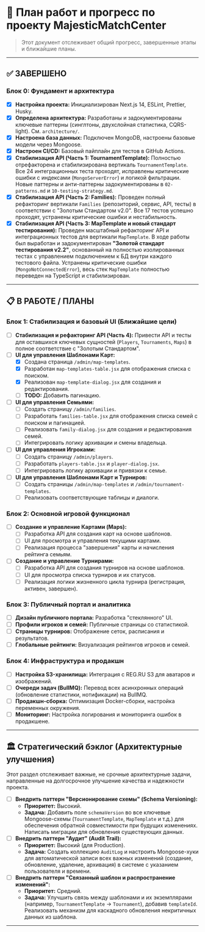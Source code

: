 # 🎯 План работ и прогресс по проекту MajesticMatchCenter

> Этот документ отслеживает общий прогресс, завершенные этапы и ближайшие планы.

---

## ✅ ЗАВЕРШЕНО

### Блок 0: Фундамент и архитектура
- [x] **Настройка проекта:** Инициализирован Next.js 14, ESLint, Prettier, Husky.
- [x] **Определена архитектура:** Разработаны и задокументированы ключевые паттерны (синглтоны, двухслойная статистика, CQRS-light). См. `architecture/`.
- [x] **Настроена база данных:** Подключен MongoDB, настроены базовые модели через Mongoose.
- [x] **Настроен CI/CD:** Базовый пайплайн для тестов в GitHub Actions.
- [x] **Стабилизация API (Часть 1: TournamentTemplate):** Полностью отрефакторена и стабилизирована вертикаль `TournamentTemplate`. Все 24 интеграционных теста проходят, исправлены критические ошибки с индексами (`MongoServerError`) и логикой фильтрации. Новые паттерны и анти-паттерны задокументированы в `02-patterns.md` и `10-testing-strategy.md`.
- [x] **Стабилизация API (Часть 2: Families):** Проведен полный рефакторинг вертикали `Families` (репозиторий, сервис, API, тесты) в соответствии с "Золотым Стандартом v2.0". Все 17 тестов успешно проходят, устранены критические ошибки и нестабильность.
- [x] **Стабилизация API (Часть 3: MapTemplate и новый стандарт тестирования):** Проведен масштабный рефакторинг API и интеграционных тестов для вертикали `MapTemplate`. В ходе работы был выработан и задокументирован **"Золотой стандарт тестирования v2.2"**, основанный на полностью изолированных тестах с управлением подключением к БД внутри каждого тестового файла. Устранены критические ошибки (`MongoNotConnectedError`), весь стек `MapTemplate` полностью переведен на TypeScript и стабилизирован.

---

## 📋 В РАБОТЕ / ПЛАНЫ

### Блок 1: Стабилизация и базовый UI (Ближайшие цели)
- [ ] **Стабилизация и рефакторинг API (Часть 4):** Привести API и тесты для оставшихся ключевых сущностей (`Players`, `Tournaments`, `Maps`) в полное соответствие с "Золотым Стандартом".
- [ ] **UI для управления Шаблонами Карт:**
    - [x] Создана страница `/admin/map-templates`.
    - [x] Разработан `map-templates-table.jsx` для отображения списка с поиском.
    - [x] Реализован `map-template-dialog.jsx` для создания и редактирования.
    - [ ] **TODO:** Добавить пагинацию.
- [ ] **UI для управления Семьями:**
    - [ ] Создать страницу `/admin/families`.
    - [ ] Разработать `families-table.jsx` для отображения списка семей с поиском и пагинацией.
    - [ ] Реализовать `family-dialog.jsx` для создания и редактирования семей.
    - [ ] Интегрировать логику архивации и смены владельца.
- [ ] **UI для управления Игроками:**
    - [ ] Создать страницу `/admin/players`. 
    - [ ] Разработать `players-table.jsx` и `player-dialog.jsx`.
    - [ ] Интегрировать логику архивации и привязки к семье.
- [ ] **UI для управления Шаблонами Карт и Турниров:**
    - [ ] Создать страницы `/admin/map-templates` и `/admin/tournament-templates`.
    - [ ] Реализовать соответствующие таблицы и диалоги.

### Блок 2: Основной игровой функционал
- [ ] **Создание и управление Картами (Maps):**
    - [ ] Разработка API для создания карт на основе шаблонов.
    - [ ] UI для просмотра и управления текущими картами.
    - [ ] Реализация процесса "завершения" карты и начисления рейтинга семьям.
- [ ] **Создание и управление Турнирами:**
    - [ ] Разработка API для создания турниров на основе шаблонов.
    - [ ] UI для просмотра списка турниров и их статусов.
    - [ ] Реализация логики жизненного цикла турнира (регистрация, активен, завершен).

### Блок 3: Публичный портал и аналитика
- [ ] **Дизайн публичного портала:** Разработка "стеклянного" UI.
- [ ] **Профили игроков и семей:** Публичные страницы со статистикой.
- [ ] **Страницы турниров:** Отображение сеток, расписания и результатов.
- [ ] **Глобальные рейтинги:** Визуализация рейтингов игроков и семей.

### Блок 4: Инфраструктура и продакшн
- [ ] **Настройка S3-хранилища:** Интеграция с REG.RU S3 для аватаров и изображений.
- [ ] **Очереди задач (BullMQ):** Перевод всех асинхронных операций (обновление статистики, нотификации) на BullMQ.
- [ ] **Продакшн-сборка:** Оптимизация Docker-сборки, настройка переменных окружения.
- [ ] **Мониторинг:** Настройка логирования и мониторинга ошибок в продакшене.

---

## 🏛️ Стратегический бэклог (Архитектурные улучшения)

Этот раздел отслеживает важные, не срочные архитектурные задачи, направленные на долгосрочное улучшение качества и надежности проекта.

- [ ] **Внедрить паттерн "Версионирование схемы" (Schema Versioning):**
    - **Приоритет:** Высокий.
    - **Задача:** Добавить поле `schemaVersion` во все ключевые Mongoose-схемы (`TournamentTemplate`, `MapTemplate` и т.д.) для обеспечения обратной совместимости при будущих изменениях. Написать миграции для обновления существующих данных.
- [ ] **Внедрить паттерн "Аудит" (Audit Trail):**
    - **Приоритет:** Высокий (для Production).
    - **Задача:** Создать коллекцию `AuditLog` и настроить Mongoose-хуки для автоматической записи всех важных изменений (создание, обновление, удаление, архивация) в системе с указанием пользователя и времени.
- [ ] **Внедрить паттерн "Связанный шаблон и распространение изменений":**
    - **Приоритет:** Средний.
    - **Задача:** Улучшить связь между шаблонами и их экземплярами (например, `TournamentTemplate` -> `Tournament`), добавив `templateId`. Реализовать механизм для каскадного обновления некритичных данных из шаблона.

---
